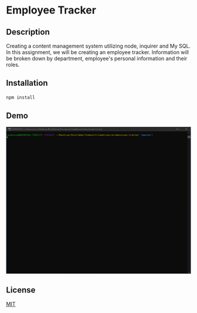 # Employee Tracker


## Description
Creating a content management system utilizing node, inquirer and My SQL. In this assignment, we will be creating an employee tracker. Information will be broken down by department, employee's personal information and their roles.


## Installation
```bash
npm install
```

## Demo

<img src="/demo/employee-tracker.gif" width="650" height="400"/>

## License
[MIT](https://choosealicense.com/licenses/mit/)
